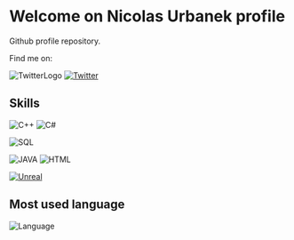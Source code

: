 # Welcome on Nicolas Urbanek profile

Github profile repository.

Find me on:

![TwitterLogo](https://img.shields.io/badge/Twitter-1DA1F2?style=for-the-badge&logo=twitter&logoColor=white) 
[![Twitter](https://img.shields.io/twitter/follow/urbanek_nicolas?style=social)](https://twitter.com/urbanek_nicolas/)


## Skills

![C++](https://img.shields.io/badge/C%2B%2B-00599C?style=for-the-badge&logo=c%2B%2B&logoColor=white) 
![C#](https://img.shields.io/badge/C%23-239120?style=for-the-badge&logo=c-sharp&logoColor=white) 

![SQL](https://img.shields.io/badge/SQL-00758F?style=for-the-badge&logoColor=white)

![JAVA](https://img.shields.io/badge/Java-ED8B00?style=for-the-badge&logo=java&logoColor=white) 
![HTML](https://img.shields.io/badge/HTML5-E34F26?style=for-the-badge&logo=html5&logoColor=white) 


[![Unreal](https://img.shields.io/badge/-Unreal%20Engine-313131?style=for-the-badge&logo=unreal-engine&logoColor=white)](https://www.unrealengine.com/en-US/)

## Most used language

![Language](https://github-readme-stats.vercel.app/api/top-langs/?username=nicolas0o0&hide_border=true&hide=hlsl,shaderlab&layout=compact&theme=nord) 

